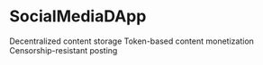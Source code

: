 # SocialMediaDApp
Decentralized content storage Token-based content monetization Censorship-resistant posting
